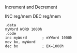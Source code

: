 Increment and Decrement

INC reg/mem
DEC reg/mem

```
.data
myWord WORD 1000h
.code
inc myWord       ; mYWord 1000h
mov bx, myWord
dec bx           ; BX=1000h
```
